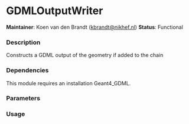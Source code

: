 # GDMLOutputWriter
**Maintainer**: Koen van den Brandt (<kbrandt@nikhef.nl>)
**Status**: Functional

### Description
Constructs a GDML output of the geometry if added to the chain


### Dependencies

This module requires an installation Geant4_GDML.

### Parameters

### Usage

```
